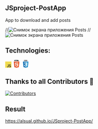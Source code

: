 ## JSproject-PostApp
	
App to download and add posts
	
//<img width="700" alt="Снимок экрана приложения Posts" src=".png">
//<img width="700" alt="Снимок экрана приложения Posts" src="https://github.com/.png">
	
## Technologies:
<code><img height="20" src="https://raw.githubusercontent.com/github/explore/80688e429a7d4ef2fca1e82350fe8e3517d3494d/topics/javascript/javascript.png"></code>
<code><img height="25" src="https://raw.githubusercontent.com/github/explore/80688e429a7d4ef2fca1e82350fe8e3517d3494d/topics/html/html.png"></code>
<code><img height="25" src="https://raw.githubusercontent.com/github/explore/80688e429a7d4ef2fca1e82350fe8e3517d3494d/topics/css/css.png"></code>
	
## Thanks to all Contributors 💪
	
[![Contributors](https://contrib.rocks/image?repo=elena-kundera/ourAmazingJSproject)](https://github.com/elena-kundera/ourAmazingJSproject/graphs/contributors)
	
## Result 

https://alsual.github.io/JSproject-PostApp/

